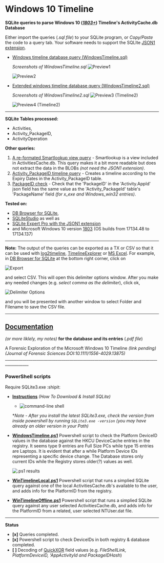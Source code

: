 <!-- saved from url=(0045) https://kacos2000.github.io/WindowsTimeline/ --> 
<!-- https://guides.github.com/features/mastering-markdown/ --> 

# Windows 10 Timeline # 

**SQLite queries to parse Windows 10 (*[1803+](https://support.microsoft.com/en-us/help/4099479/windows-10-update-history?ocid=update_setting_client)*) Timeline's ActivityCache.db Database**

Either import the queries (*.sql file*) to your SQLite program, or *Copy/Paste* the code to a query tab.
Your software needs to support the SQLIte [JSON1 extension](https://www.sqlite.org/json1.html).

* [Windows timeline database query (WindowsTimeline.sql)](WindowsTimeline.sql)

  *Screenshots of WindowsTimeline.sql*
  ![Preview1](https://raw.githubusercontent.com/kacos2000/WindowsTimeline/master/T1.JPG)


  ![Preview2](https://raw.githubusercontent.com/kacos2000/WindowsTimeline/master/T1a.JPG)

* [Extended windows timeline database query (WindowsTimeline2.sql)](WindowsTimeline2.sql)

  *Screenshots of WindowsTimeline2.sql*
  ![Preview3 (Timeline2)](https://raw.githubusercontent.com/kacos2000/WindowsTimeline/master/T2.JPG)


  ![Preview4 (Timeline2)](https://raw.githubusercontent.com/kacos2000/WindowsTimeline/master/T2a.JPG)
  
___________________________________________________________________________________________  

**SQLite Tables processed:**

- Activities,
- Activity_PackageID,
- ActivityOperation

**Other queries:**

1. [A re-formated Smartlookup view query](SmartLookup.sql) - Smartlookup is a view included in ActivitiesCache.db. This query makes it a bit more readable but does not extract the data in the BLOBs *(not need the JSON1 extension)*. 
2. [Activity_PackageID timeline query](Activity_PackageID_Timeline.sql) - Creates a timeline according to the Expiry Dates in the Activity_PackageID table.
3. [PackageID check](PackageID.sql) - Check that the 'PackageID' in the 'Activity.AppId' json field has the same value as the 'Activity_PackageId' table's 'PackageName' field *(for x_exe and Windows_win32 entries)*.

**Tested on:**
- [DB Browser for SQLite](http://sqlitebrowser.org/),
- [SQLiteStudio](https://sqlitestudio.pl/index.rvt) as well as
- [SQLite Expert Pro with the JSON1 extension](http://www.sqliteexpert.com/extensions/)
- and Microsoft Windows 10 version [1803](https://support.microsoft.com/en-us/help/4099479/windows-10-update-history?ocid=update_setting_client) (OS builds from 17134.48 to 17134.137)
___________________________________________________________________________________________

  **Note:**  The output of the queries can be exported as a TX or CSV so that it can be used with [log2timeline](https://github.com/log2timeline/plaso/wiki/Windows-Packaged-Release), [TimelineExplorer](https://ericzimmerman.github.io/Software/TimelineExplorer.zip) or [MS Excel](https://products.office.com/en-ca/excel). For example, in [DB Browser for SQLite](http://sqlitebrowser.org/) at the bottom right corner, click on

  ![Export](https://raw.githubusercontent.com/kacos2000/WindowsTimeline/master/e1.JPG) 

  and select CSV. This will open this delimiter options window. After you make any needed changes (e.g. *select comma as the delimiter*), click ok, 

  ![Delimiter Options](https://raw.githubusercontent.com/kacos2000/WindowsTimeline/master/e2.JPG)

  and you will be presented with another window to select Folder and Filename to save the CSV file.
 __________________________________________________________________________________________

## [Documentation](WindowsTimeline.pdf) ##
   *(or more liklely, my notes)* **for the database and its entries** (*.pdf file*)
   
   A Forensic Exploration of the Microsoft Windows 10 Timeline *(link pending)*<br>
    *(Journal of Forensic Sciences DOI:10.1111/1556-4029.13875)*<br>
     __________________________________________________________________________________________
###   PowerShell scripts ###
   
   Require SQLite3.exe :shipit:
   * **[Instructions](http://www.sqlitetutorial.net/download-install-sqlite/)** *(How To Download & Install SQLite)*
       * ![command-line shell](http://www.sqlitetutorial.net/wp-content/uploads/2018/04/SQLite3-Help-command.png)
       
       **Note* *- After you install the latest SQLite3.exe, check the version from inside powershell
      by running `SQLite3.exe -version` (you may have already an older version in your Path)*
      
   - **[WindowsTimeline.ps1](https://github.com/kacos2000/WindowsTimeline/blob/master/WindowsTimeline.ps1)** Powershell script to check the Platform DeviceID values in the database against the HKCU DeviceCache entries in the registry. It seems type 9 entries are Full Size PCs while type 15 entries are Laptops. It is evident that after a while Platform Device IDs representing a specific device change. The Database stores only current IDs while the Registry stores older(?) values as well. 
   
      ![.ps1 results](https://raw.githubusercontent.com/kacos2000/WindowsTimeline/master/WT.JPG) 
      
   - **[WinTimelineLocal.ps1](https://github.com/kacos2000/WindowsTimeline/blob/master/WinTimelineLocal.ps1)** Powershell script that runs a simplied SQLite query against one of the local ActivitiesCache.db's available to the user, and adds info for the PlatformID from the registry. 
   - **[WinTimelineOffline.ps1](https://github.com/kacos2000/WindowsTimeline/blob/master/WinTimelineOffline.ps1)** Powershell script that runs a simplied SQLite query against any user selected ActivitiesCache.db, and adds info for the PlatformID from a related, user selected NTUser.dat file. 
 __________________________________________________________________________________________


**Status**
- **[x]** Queries completed.
- **[x]** Powershell script to check DeviceIDs in both registry & database completed.
- **[ ]** Decoding of [QuickXOR](https://github.com/microsoftgraph/microsoft-graph-docs/blob/master/api-reference/v1.0/resources/hashes.md) field values (e.g. *FileShellLink, PlatformDeviceID, ‘AppActivityId and PackageIDHash*)


